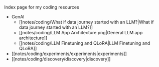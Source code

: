 Index page for my coding resources

- GenAI
	- [[notes/coding/What if data journey started with an LLM?|What if data journey started with an LLM?]]
	- [[notes/coding/LLM App Architecture.png|General LLM app architecture]]
	- [[notes/coding/LLM Finetuning and QLoRA|LLM Finetuning and QLoRA]]
- [[notes/coding/experiments/experiments|experiments]]
- [[notes/coding/discovery/discovery|discovery]]